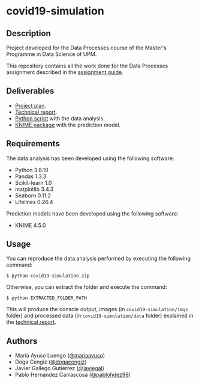 # covid19-simulation

## Description

Project developed for the Data Processes course of the Master's Programme in Data Science of UPM.

This repository contains all the work done for the Data Processes assignment described in the [assignment guide](./docs/assignment_guide.pdf).

## Deliverables
- [Project plan](./docs/project_plan.pdf).
- [Technical report](./docs/technical_report.pdf).
- [Python script](./__main__.py) with the data analysis.
- [KNIME package]() with the prediction model.

## Requirements
The data analysis has been developed using the following software:
- Python 3.8.10
- Pandas 1.3.3
- Scikit-learn 1.0
- matplotlib 3.4.3
- Seaborn 0.11.2
- Lifelines 0.26.4

Prediction models have been developed using the following software:
- KNIME 4.5.0


## Usage
You can reproduce the data analysis performed by executing the following command:
```
$ python covid19-simulation.zip
```

Otherwise, you can extract the folder and execute the command:
```
$ python EXTRACTED_FOLDER_PATH
```
This will produce the console output, images (in `covid19-simulation/imgs` folder) and processed data (in `covid19-simulation/data` folder) explained in the [technical report](./docs/technical_report.pdf).

## Authors
- María Ayuso Luengo ([@mariaayuso](https://github.com/mariaayuso))
- Doga Cengiz ([@dogacengiz](https://github.com/dogacengiz))
- Javier Gallego Gutiérrez ([@javiegal](https://github.com/javiegal))
- Pablo Hernández Carrascosa ([@pablohdez98](https://github.com/pablohdez98))
